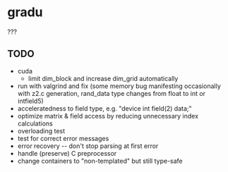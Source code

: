 # gradu
???

## TODO

- cuda
	- limit dim_block and increase dim_grid automatically
- run with valgrind and fix (some memory bug manifesting occasionally with z2.c generation, rand_data type changes from float to int or intfield5)
- acceleratedness to field type, e.g. "device int field(2) data;"
- optimize matrix & field access by reducing unnecessary index calculations
- overloading test
- test for correct error messages
- error recovery -- don't stop parsing at first error
- handle (preserve) C preprocessor
- change containers to "non-templated" but still type-safe
